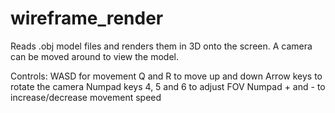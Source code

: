 # wireframe_render
Reads .obj model files and renders them in 3D onto the screen. A camera can be moved around to view the model.

Controls:
WASD for movement
Q and R to move up and down
Arrow keys to rotate the camera
Numpad keys 4, 5 and 6 to adjust FOV
Numpad + and - to increase/decrease movement speed
